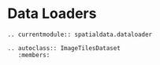# Data Loaders

```{eval-rst}
.. currentmodule:: spatialdata.dataloader

.. autoclass:: ImageTilesDataset
   :members:
```
